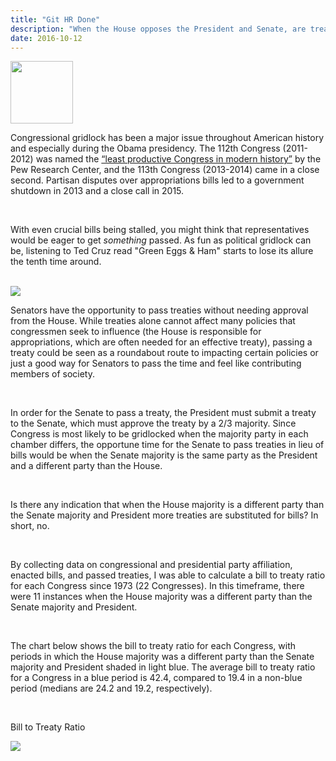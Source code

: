 ```yaml
---
title: "Git HR Done"
description: "When the House opposes the President and Senate, are treaties substituted for bills?"
date: 2016-10-12
---
```


<a href="https://github.com/mlm603/mlm603.github.io/raw/master/Excel%20files/treaties%20and%20laws%20analysis.xlsm" style="display:inline"><img src="/images/excelDownload.png" style="height:100px; width:100px" /></div></a>
<br/>
<p>Congressional gridlock has been a major issue throughout American history and especially during the Obama presidency. The 112th Congress (2011-2012) was named the <a href="http://www.pewresearch.org/fact-tank/2014/12/29/in-late-spurt-of-activity-congress-avoids-least-productive-title/" target="_blank">“least productive Congress in modern history”</a> by the Pew Research Center, and the 113th Congress (2013-2014) came in a close second. Partisan disputes over appropriations bills led to a government shutdown in 2013 and a close call in 2015.</p>
<br/>
<p>With even crucial bills being stalled, you might think that representatives would be eager to get <i>something</i> passed. As fun as political gridlock can be, listening to Ted Cruz read "Green Eggs & Ham" starts to lose its allure the tenth time around.</p>
<br/>
<img src="https://media.giphy.com/media/vQuxFLDoMn2ik/giphy.gif" class="pic" />
<br/>
<p>
    Senators have the opportunity to pass treaties without needing approval from the House. While treaties alone cannot affect many policies that congressmen seek to influence (the House is responsible for appropriations, which are often needed for an effective treaty), passing a treaty could be seen as a roundabout route to impacting certain policies or just a good way for Senators to pass the time and feel like contributing members of society.</p>
<br/>
<p>
    In order for the Senate to pass a treaty, the President must submit a treaty to the Senate, which must approve the treaty by a 2/3 majority. Since Congress is most likely to be gridlocked when the majority party in each chamber differs, the opportune time for the Senate to pass treaties in lieu of bills would be when the Senate majority is the same party as the President and a different party than the House.</p>
<br/>
<p>
    Is there any indication that when the House majority is a different party than the Senate majority and President more treaties are substituted for bills? In short, no.</p>
<br/>
<p>
    By collecting data on congressional and presidential party affiliation, enacted bills, and passed treaties, I was able to calculate a bill to treaty ratio for each Congress since 1973 (22 Congresses). In this timeframe, there were 11 instances when the House majority was a different party than the Senate majority and President.</p>
<br/>
<p>The chart below shows the bill to treaty ratio for each Congress, with periods in which the House majority was a different party than the Senate majority and President shaded in light blue. The average bill to treaty ratio for a Congress in a blue period is 42.4, compared to 19.4 in a non-blue period (medians are 24.2 and 19.2, respectively).</p>
<br/>
<div>
    <p class="chart-title">Bill to Treaty Ratio</p>
    <img src="https://cloud.githubusercontent.com/assets/13624950/19421076/5ae0c3b4-93c6-11e6-8d15-66cdca51d1a2.png" class="pic chart" />
</div>